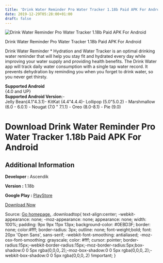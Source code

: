 ```yaml
---
title: 'Drink Water Reminder Pro Water Tracker 1.18b Paid APK For Android'
date: 2019-12-29T05:28:00+01:00
draft: false
---
```


![Drink Water Reminder Pro Water Tracker 1.18b Paid APK For Android](https://i2.wp.com/apkhome.net/wp-content/uploads/2019/12/Drink-Water-Reminder-Pro-Water-Tracker-1.18b-Paid.png "Drink Water Reminder Pro Water Tracker 1.18b Paid APK For Android")

  

Drink Water Reminder Pro Water Tracker 1.18b Paid APK For Android

Drink Water Reminder \* Hydration and Water Tracker is an optimal drinking water reminder that will help you stay fit and hydrated every day while improving your water supply and providing health benefits. The Drink Water app will track daily water consumption with a single tap water record. It prevents dehydration by reminding you when you forget to drink water, so you never get thirsty.

**Supported Android**  
{4.0 and UP}  
**Supported Android Version**:-  
Jelly Bean(4.1"4.3.1)- KitKat (4.4"4.4.4)- Lollipop (5.0"5.0.2) - Marshmallow (6.0 - 6.0.1) - Nougat (7.0 " 7.1.1) - Oreo (8.0-8.1) - Pie (9.0)

Download Drink Water Reminder Pro Water Tracker 1.18b Paid APK For Android
==========================================================================

Additional Information
----------------------

**Developer :** Ascendik

**Version :** 1.18b

**Google Play :** [PlayStore](https://play.google.com/store/apps/details?id=ascendik.drinkwaterreminder.hydration.watertracker.drinkwater.pro)

  

[Download Now](https://store4app.co/post/drink-water-reminder-pro-water-tracker-1-18b-paid-apk-for-android_1577543460)

  
Source: [Go homepage.](https://store4app.co/post/drink-water-reminder-pro-water-tracker-1-18b-paid-apk-for-android_1577543460) .downloadtop{ text-align:center; -webkit-appearance: none; -moz-appearance: none; appearance: none; width: 100%; padding: 9px 9px 11px 13px; background-color: #0EBD3F; border: none; color:#fff; border-radius: 3px; outline: none; font-weight;bold; font: 20px 'Open Sans', sans-serif; -webkit-font-smoothing: antialiased; -moz-osx-font-smoothing: grayscale; color: #fff; cursor: pointer; border-radius:15px;-webkit-border-radius:15px;-moz-border-radius:5px;box-shadow:0 0 5px rgba(0,0,0,.2);-moz-box-shadow:0 0 5px rgba(0,0,0,.2);-webkit-box-shadow:0 0 5px rgba(0,0,0,.2) !important; }